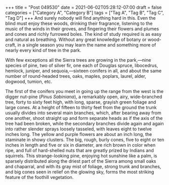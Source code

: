 +++
title = "Post 049530"
date = 2021-06-02T05:28:12-07:00
draft = false
categories = ["Category A", "Category B"]
tags = ["Tag A", "Tag B", "Tag C", "Tag D"]
+++
And surely nobody will find anything hard in this. Even the blind must enjoy these woods, drinking their fragrance, listening to the music of the winds in their groves, and fingering their flowers and plumes and cones and richly furrowed boles. The kind of study required is as easy and natural as breathing. Without any great knowledge of botany or wood-craft, in a single season you may learn the name and something more of nearly every kind of tree in the park.

With few exceptions all the Sierra trees are growing in the park,—nine species of pine, two of silver fir, one each of Douglas spruce, libocedrus, hemlock, juniper, and sequoia,—sixteen conifers in all, and about the same number of round-headed trees, oaks, maples, poplars, laurel, alder, dogwood, tumion, etc.

The first of the conifers you meet in going up the range from the west is the digger nut-pine (_Pinus Sabiniana_), a remarkably open, airy, wide-branched tree, forty to sixty feet high, with long, sparse, grayish green foliage and large cones. At a height of fifteen to thirty feet from the ground the trunk usually divides into several main branches, which, after bearing away from one another, shoot straight up and form separate heads as if the axis of the tree had been broken, while the secondary branches divide again and again into rather slender sprays loosely tasseled, with leaves eight to twelve inches long. The yellow and purple flowers are about an inch long, the staminate in showy clusters. The big, rough, burly cones, five to eight or ten inches in length and five or six in diameter, are rich brown in color when ripe, and full of hard-shelled nuts that are greatly prized by Indians and squirrels. This strange-looking pine, enjoying hot sunshine like a palm, is sparsely distributed along the driest part of the Sierra among small oaks and chaparral, and with its gray mist of foliage, strong trunk and branches, and big cones seen in relief on the glowing sky, forms the most striking feature of the foothill vegetation.
